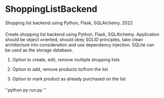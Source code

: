 # ShoppingListBackend
Shopping list backend using Python, Flask, SQLAlchemy.
2022

####
Create shopping list backend using Python, Flask, SQLAlchemy. Application should be object oriented, should obey SOLID principles, take clean architecture into consideration and use dependency injection. SQLite can be used as the storage database.

1. Option to create, edit, remove multiple shopping lists

2. Option to add, remove products to/from the list

3. Option to mark product as already purchased on the list
####

''python
py run.py
''
